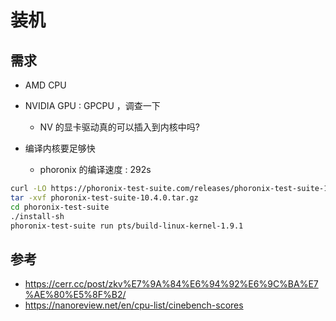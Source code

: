 # 装机
## 需求
- AMD CPU
- NVIDIA GPU : GPCPU ，调查一下
  - NV 的显卡驱动真的可以插入到内核中吗?

- 编译内核要足够快
  - phoronix 的编译速度 : 292s

```sh
curl -LO https://phoronix-test-suite.com/releases/phoronix-test-suite-10.4.0.tar.gz
tar -xvf phoronix-test-suite-10.4.0.tar.gz
cd phoronix-test-suite
./install-sh
phoronix-test-suite run pts/build-linux-kernel-1.9.1
```

## 参考
- https://cerr.cc/post/zkv%E7%9A%84%E6%94%92%E6%9C%BA%E7%AE%80%E5%8F%B2/
- https://nanoreview.net/en/cpu-list/cinebench-scores
